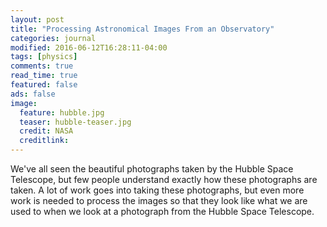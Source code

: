 ```yaml
---
layout: post
title: "Processing Astronomical Images From an Observatory"
categories: journal
modified: 2016-06-12T16:28:11-04:00
tags: [physics]
comments: true
read_time: true
featured: false
ads: false
image:
  feature: hubble.jpg
  teaser: hubble-teaser.jpg
  credit: NASA
  creditlink:
---
```


We've all seen the beautiful photographs taken by the Hubble Space Telescope, but few people understand exactly how these photographs are taken. A lot of work goes into taking these photographs, but even more work is needed to process the images so that they look like what we are used to when we look at a photograph from the Hubble Space Telescope.
